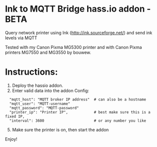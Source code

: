 # Ink to MQTT Bridge hass.io addon - BETA
Query network printer using Ink (http://ink.sourceforge.net/) and send ink levels via MQTT

Tested with my Canon Pixma MG5300 printer and with Canon Pixma printers MG7550 and MG3550 by bouwew.

# Instructions:
1) Deploy the hassio addon.
2) Enter valid data into the addon Config:
```
  "mqtt_host": "MQTT broker IP address"  # can also be a hostname
  "mqtt_user": "MQTT-username"
  "mqtt_password": "MQTT-password"
  "printer_ip": "Printer IP",            # best make sure this is a fixed IP,
  "interval": 3600                       # or any number you like
```
5) Make sure the printer is on, then start the addon

Enjoy!

